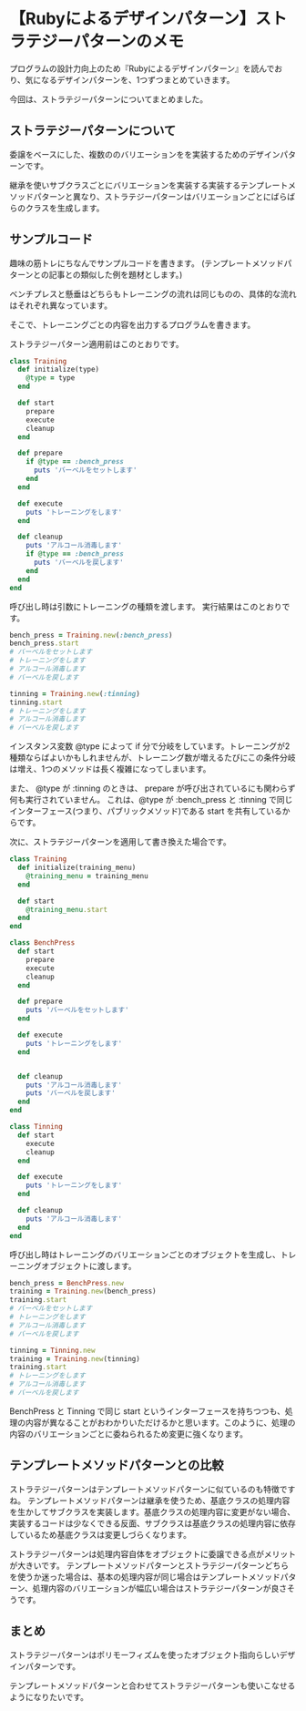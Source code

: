 # 【Rubyによるデザインパターン】ストラテジーパターンのメモ

プログラムの設計力向上のため『Rubyによるデザインパターン』を読んでおり、気になるデザインパターンを、1つずつまとめていきます。

今回は、ストラテジーパターンについてまとめました。

## ストラテジーパターンについて
委譲をベースにした、複数ののバリエーションをを実装するためのデザインパターンです。

継承を使いサブクラスごとにバリエーションを実装する実装するテンプレートメソッドパターンと異なり、ストラテジーパターンはバリエーションごとにばらばらのクラスを生成します。

## サンプルコード

趣味の筋トレにちなんでサンプルコードを書きます。
(テンプレートメソッドパターンとの記事との類似した例を題材とします。)

ベンチプレスと懸垂はどちらもトレーニングの流れは同じものの、具体的な流れはそれぞれ異なっています。

そこで、トレーニングごとの内容を出力するプログラムを書きます。

ストラテジーパターン適用前はこのとおりです。

```rb
class Training
  def initialize(type)
    @type = type
  end

  def start
    prepare
    execute
    cleanup
  end

  def prepare
    if @type == :bench_press
      puts 'バーベルをセットします'
    end
  end

  def execute
    puts 'トレーニングをします'
  end

  def cleanup
    puts 'アルコール消毒します'
    if @type == :bench_press
      puts 'バーベルを戻します'
    end
  end
end
```

呼び出し時は引数にトレーニングの種類を渡します。
実行結果はこのとおりです。

```rb
bench_press = Training.new(:bench_press)
bench_press.start
# バーベルをセットします
# トレーニングをします
# アルコール消毒します
# バーベルを戻します

tinning = Training.new(:tinning)
tinning.start
# トレーニングをします
# アルコール消毒します
# バーベルを戻します
```

インスタンス変数 @type によって if 分で分岐をしています。トレーニングが2種類ならばよいかもしれませんが、トレーニング数が増えるたびにこの条件分岐は増え、1つのメソッドは長く複雑になってしまいます。

また、 @type が :tinning のときは、 prepare が呼び出されているにも関わらず何も実行されていません。
これは、@type が :bench_press と :tinning で同じインターフェース(つまり、パブリックメソッド)である start を共有しているからです。

次に、ストラテジーパターンを適用して書き換えた場合です。

```rb
class Training
  def initialize(training_menu)
    @training_menu = training_menu
  end

  def start
    @training_menu.start
  end
end

class BenchPress
  def start
    prepare
    execute
    cleanup
  end

  def prepare
    puts 'バーベルをセットします'
  end

  def execute
    puts 'トレーニングをします'
  end


  def cleanup
    puts 'アルコール消毒します'
    puts 'バーベルを戻します'
  end
end

class Tinning
  def start
    execute
    cleanup
  end

  def execute
    puts 'トレーニングをします'
  end

  def cleanup
    puts 'アルコール消毒します'
  end
end
```
呼び出し時はトレーニングのバリエーションごとのオブジェクトを生成し、トレーニングオブジェクトに渡します。

```rb
bench_press = BenchPress.new
training = Training.new(bench_press)
training.start
# バーベルをセットします
# トレーニングをします
# アルコール消毒します
# バーベルを戻します

tinning = Tinning.new
training = Training.new(tinning)
training.start
# トレーニングをします
# アルコール消毒します
# バーベルを戻します
```

BenchPress と Tinning で同じ start というインターフェースを持ちつつも、処理の内容が異なることがおわかりいただけるかと思います。このように、処理の内容のバリエーションごとに委ねられるため変更に強くなります。

## テンプレートメソッドパターンとの比較
ストラテジーパターンはテンプレートメソッドパターンに似ているのも特徴ですね。
テンプレートメソッドパターンは継承を使うため、基底クラスの処理内容を生かしてサブクラスを実装します。基底クラスの処理内容に変更がない場合、実装するコードは少なくできる反面、サブクラスは基底クラスの処理内容に依存しているため基底クラスは変更しづらくなります。

ストラテジーパターンは処理内容自体をオブジェクトに委譲できる点がメリットが大きいです。
テンプレートメソッドパターンとストラテジーパターンどちらを使うか迷った場合は、基本の処理内容が同じ場合はテンプレートメソッドパターン、処理内容のバリエーションが幅広い場合はストラテジーパターンが良さそうです。


## まとめ
ストラテジーパターンはポリモーフィズムを使ったオブジェクト指向らしいデザインパターンです。

テンプレートメソッドパターンと合わせてストラテジーパターンも使いこなせるようになりたいです。
